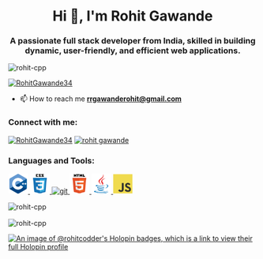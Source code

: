 <h1 align="center">Hi 👋, I'm Rohit Gawande</h1>
<h3 align="center">A passionate full stack developer from India, skilled in building dynamic, user-friendly, and efficient web applications.</h3>

<p align="left"> <img src="https://komarev.com/ghpvc/?username=rohit-cpp&label=Profile%20views&color=0e75b6&style=flat" alt="rohit-cpp" /> </p>

<p align="left"> <a href="https://twitter.com/RohitGawande34" target="blank"><img src="https://img.shields.io/twitter/follow/RohitGawande34?logo=twitter&style=for-the-badge" alt="RohitGawande34" /></a> </p>

- 📫 How to reach me **rrgawanderohit@gmail.com**

<h3 align="left">Connect with me:</h3>
<p align="left">
<a href="https://twitter.com/RohitGawande34" target="blank"><img align="center" src="https://raw.githubusercontent.com/rahuldkjain/github-profile-readme-generator/master/src/images/icons/Social/twitter.svg" alt="RohitGawande34" height="30" width="40" /></a>
<a href="https://www.linkedin.com/in/rohit-gawande/" target="blank"><img align="center" src="https://raw.githubusercontent.com/rahuldkjain/github-profile-readme-generator/master/src/images/icons/Social/linked-in-alt.svg" alt="rohit gawande" height="30" width="40" /></a>
</p>

<h3 align="left">Languages and Tools:</h3>
<p align="left"> <a href="https://www.w3schools.com/cpp/" target="_blank" rel="noreferrer"> <img src="https://raw.githubusercontent.com/devicons/devicon/master/icons/cplusplus/cplusplus-original.svg" alt="cplusplus" width="40" height="40"/> </a> <a href="https://www.w3schools.com/css/" target="_blank" rel="noreferrer"> <img src="https://raw.githubusercontent.com/devicons/devicon/master/icons/css3/css3-original-wordmark.svg" alt="css3" width="40" height="40"/> </a> <a href="https://git-scm.com/" target="_blank" rel="noreferrer"> <img src="https://www.vectorlogo.zone/logos/git-scm/git-scm-icon.svg" alt="git" width="40" height="40"/> </a> <a href="https://www.w3.org/html/" target="_blank" rel="noreferrer"> <img src="https://raw.githubusercontent.com/devicons/devicon/master/icons/html5/html5-original-wordmark.svg" alt="html5" width="40" height="40"/> </a> <a href="https://www.java.com" target="_blank" rel="noreferrer"> <img src="https://raw.githubusercontent.com/devicons/devicon/master/icons/java/java-original.svg" alt="java" width="40" height="40"/> </a> <a href="https://developer.mozilla.org/en-US/docs/Web/JavaScript" target="_blank" rel="noreferrer"> <img src="https://raw.githubusercontent.com/devicons/devicon/master/icons/javascript/javascript-original.svg" alt="javascript" width="40" height="40"/> </a> </p>

<p><img align="center" src="https://github-readme-stats.vercel.app/api/top-langs?username=rohit-cpp&show_icons=true&locale=en&layout=compact" alt="rohit-cpp" /></p>

<p><img align="center" src="https://github-readme-streak-stats.herokuapp.com/?user=rohit-cpp&" alt="rohit-cpp" /></p>

[![An image of @rohitcodder's Holopin badges, which is a link to view their full Holopin profile](https://holopin.me/rohitcodder)](https://holopin.io/@rohitcodder)
